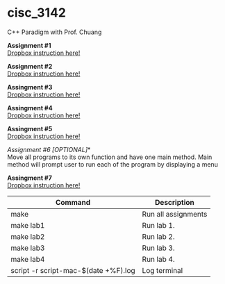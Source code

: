 # cisc_3142
C++ Paradigm with Prof. Chuang

**Assignment #1** <br />
[Dropbox instruction here!](https://www.dropbox.com/s/r8obg7ijo424vhx/CISC%203142%20Class%20Exercise%201.docx?dl=0)

**Assignment #2** <br />
[Dropbox instruction here!](https://www.dropbox.com/s/hf3elq7phfe839o/CISC%203142%20Class%20Exercise%202.docx?dl=0)

**Assingment #3** <br />
[Dropbox instruction here!](https://www.dropbox.com/s/v27vayfohrbs8q1/CISC%203142%20Class%20Exercise%203.docx?dl=0)

**Assingment #4** <br />
[Dropbox instruction here!](https://www.dropbox.com/s/2v127p4rjfs6r1l/CISC%203142%20Class%20Exercise%204.docx?dl=0)

**Assingment #5** <br />
[Dropbox instruction here!](https://www.dropbox.com/s/nopf974elxm76tv/CISC%203142%20Class%20Exercise%205.docx?dl=0)

**Assignment #6* [OPTIONAL]** <br />
Move all programs to its own function and have one main method. Main method will prompt user to run each of the program by displaying a menu

**Assingment #7** <br />
[Dropbox instruction here!](https://www.dropbox.com/s/z46z96g6wxr10jn/CISC%203142%20Class%20Exercise%207.docx?dl=0)

<!-- TOOD -->
<!-- Add description for what each lab is doing -->
| Command | Description |
| --- | --- |
| make | Run all assignments |
| make lab1 | Run lab 1. |
| make lab2 | Run lab 2. |
| make lab3 | Run lab 3. |
| make lab4 | Run lab 4. |
| script -r script-mac-$(date +%F).log| Log terminal |
